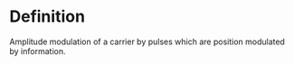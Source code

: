 # Definition

Amplitude modulation of a carrier by pulses which are position modulated
by information.
